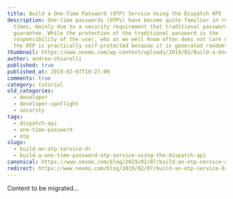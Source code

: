 ```yaml
---
title: Build a One-Time Password (OTP) Service Using the Dispatch API
description: One-time passwords (OTPs) have become quite familiar in recent
  times, mainly due to a security requirement that traditional passwords do not
  guarantee. While the protection of the traditional password is the
  responsibility of the user, who as we well know often does not care enough,
  the OTP is practically self-protected because it is generated randomly, […]
thumbnail: https://www.nexmo.com/wp-content/uploads/2019/02/Build-a-One-Time-Password-OTP-Service-by-Using-the-Dispatch-API.png
author: andrea-chiarelli
published: true
published_at: 2019-02-07T18:27:09
comments: true
category: tutorial
old_categories:
  - developer
  - developer-spotlight
  - security
tags:
  - dispatch-api
  - one-time-password
  - otp
slugs:
  - build-an-otp-service-dr
  - build-a-one-time-password-otp-service-using-the-dispatch-api
canonical: https://www.nexmo.com/blog/2019/02/07/build-an-otp-service-dr
redirect: https://www.nexmo.com/blog/2019/02/07/build-an-otp-service-dr
---
```

Content to be migrated...